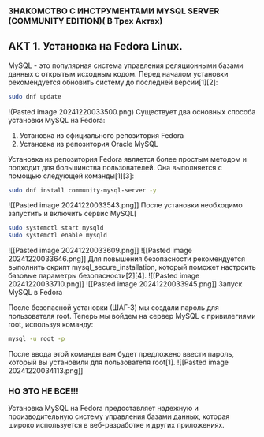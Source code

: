 ### ЗНАКОМСТВО С ИНСТРУМЕНТАМИ MYSQL SERVER (COMMUNITY EDITION)( В Трех Актах)

## АКТ 1. Установка на Fedora Linux.

MySQL - это популярная система управления реляционными базами данных с открытым исходным кодом. 
Перед началом установки рекомендуется обновить систему до последней версии[1][2]:

```bash
sudo dnf update
```

!(Pasted image 20241220033500.png)
Существует два основных способа установки MySQL на Fedora:

1. Установка из официального репозитория Fedora
2. Установка из репозитория Oracle MySQL

Установка из репозитория Fedora является более простым методом и подходит для большинства пользователей. Она выполняется с помощью следующей команды[1][3]:

```bash
sudo dnf install community-mysql-server -y 
```

![[Pasted image 20241220033543.png]]
После установки необходимо запустить и включить сервис MySQL[
```bash
sudo systemctl start mysqld
sudo systemctl enable mysqld
```
![[Pasted image 20241220033609.png]]
![[Pasted image 20241220033646.png]]
Для повышения безопасности рекомендуется выполнить скрипт mysql_secure_installation, который поможет настроить базовые параметры безопасности[2][4].
![[Pasted image 20241220033710.png]]
![[Pasted image 20241220033945.png]]
Запуск MySQL в Fedora

После безопасной установки (ШАГ-3) мы создали пароль для пользователя root. Теперь мы войдем на сервер MySQL с привилегиями root, используя команду:

```bash
mysql -u root -p
```

После ввода этой команды вам будет предложено ввести пароль, который вы установили для пользователя root[1].
![[Pasted image 20241220034113.png]]
### НО ЭТО НЕ ВСЕ!!!


Установка MySQL на Fedora предоставляет надежную и производительную систему управления базами данных, которая широко используется в веб-разработке и других приложениях.

